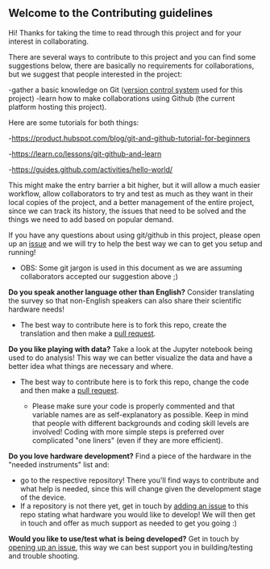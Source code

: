 ## Welcome to the Contributing guidelines

Hi! Thanks for taking the time to read through this project and for your interest in collaborating. 

There are several ways to contribute to this project and you can find some suggestions below, there are basically no requirements for collaborations, but we suggest that people interested in the project:

 -gather a basic knowledge on Git ([version control system](https://git-scm.com/book/en/v1/Getting-Started-About-Version-Control) used for this project) 
 -learn how to make collaborations using Github (the current platform hosting this project). 
 
 Here are some tutorials for both things:
  
  -https://product.hubspot.com/blog/git-and-github-tutorial-for-beginners
  
  -https://learn.co/lessons/git-github-and-learn
  
  -https://guides.github.com/activities/hello-world/
  

This might make the entry barrier a bit higher, but it will allow a much easier workflow, allow collaborators to try and test as much as they want in their local copies of the project, and a better management of the entire project, since we can track its history, the issues that need to be solved and the things we need to add based on popular demand.

If you have any questions about using git/github in this project, please open up an [issue](https://github.com/amchagas/map_fosh_demand/issues) and we will try to help the best way we can to get you setup and running!

- OBS: Some git jargon is used in this document as we are assuming collaborators accepted our suggestion above ;)

**Do you speak another language other than English?** 
Consider translating the survey so that non-English speakers can also share their scientific hardware needs!

- The best way to contribute here is to fork this repo, create the translation and then make a [pull request](https://github.com/amchagas/map_fosh_demand/pulls).


**Do you like playing with data?** 
Take a look at the Jupyter notebook being used to do analysis! This way we can better visualize the data and have a better idea what things are necessary and where.


- The best way to contribute here is to fork this repo, change the code and then make a [pull request](https://github.com/amchagas/map_fosh_demand/pulls).
  
  - Please make sure your code is properly commented and that variable names are as self-explanatory as possible. Keep in mind that people with different backgrounds and coding skill levels are involved! Coding with more simple steps is preferred over complicated "one liners" (even if they are more efficient).



**Do you love hardware development?**
Find a piece of the hardware in the "needed instruments" list and:
- go to the respective repository! There you'll find ways to contribute and what help is needed, since this will change given the development stage of the device.
- If a repository is not there yet, get in touch by [adding an issue](https://github.com/amchagas/map_fosh_demand/issues) to this repo stating what hardware you would like to develop! We will then get in touch and offer as much support as needed to get you going :)



**Would you like to use/test what is being developed?**
Get in touch by [opening up an issue](https://github.com/amchagas/map_fosh_demand/issues), this way we can best support you in building/testing and trouble shooting.
